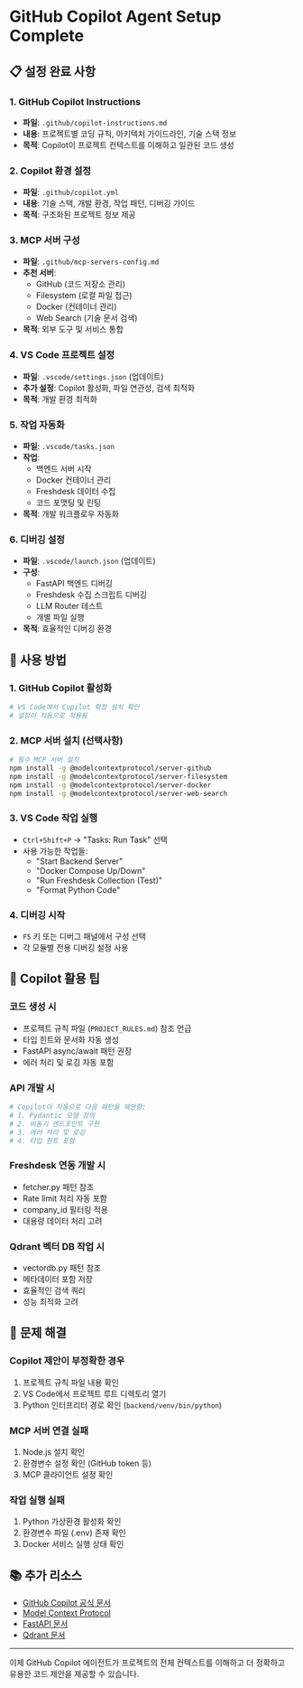 # GitHub Copilot Agent Setup Complete

## 📋 설정 완료 사항

### 1. GitHub Copilot Instructions
- **파일**: `.github/copilot-instructions.md`
- **내용**: 프로젝트별 코딩 규칙, 아키텍처 가이드라인, 기술 스택 정보
- **목적**: Copilot이 프로젝트 컨텍스트를 이해하고 일관된 코드 생성

### 2. Copilot 환경 설정
- **파일**: `.github/copilot.yml`
- **내용**: 기술 스택, 개발 환경, 작업 패턴, 디버깅 가이드
- **목적**: 구조화된 프로젝트 정보 제공

### 3. MCP 서버 구성
- **파일**: `.github/mcp-servers-config.md`
- **추천 서버**:
  - GitHub (코드 저장소 관리)
  - Filesystem (로컬 파일 접근)
  - Docker (컨테이너 관리)
  - Web Search (기술 문서 검색)
- **목적**: 외부 도구 및 서비스 통합

### 4. VS Code 프로젝트 설정
- **파일**: `.vscode/settings.json` (업데이트)
- **추가 설정**: Copilot 활성화, 파일 연관성, 검색 최적화
- **목적**: 개발 환경 최적화

### 5. 작업 자동화
- **파일**: `.vscode/tasks.json`
- **작업**:
  - 백엔드 서버 시작
  - Docker 컨테이너 관리
  - Freshdesk 데이터 수집
  - 코드 포맷팅 및 린팅
- **목적**: 개발 워크플로우 자동화

### 6. 디버깅 설정
- **파일**: `.vscode/launch.json` (업데이트)
- **구성**:
  - FastAPI 백엔드 디버깅
  - Freshdesk 수집 스크립트 디버깅
  - LLM Router 테스트
  - 개별 파일 실행
- **목적**: 효율적인 디버깅 환경

## 🚀 사용 방법

### 1. GitHub Copilot 활성화
```bash
# VS Code에서 Copilot 확장 설치 확인
# 설정이 자동으로 적용됨
```

### 2. MCP 서버 설치 (선택사항)
```bash
# 필수 MCP 서버 설치
npm install -g @modelcontextprotocol/server-github
npm install -g @modelcontextprotocol/server-filesystem
npm install -g @modelcontextprotocol/server-docker
npm install -g @modelcontextprotocol/server-web-search
```

### 3. VS Code 작업 실행
- `Ctrl+Shift+P` → "Tasks: Run Task" 선택
- 사용 가능한 작업들:
  - "Start Backend Server"
  - "Docker Compose Up/Down"  
  - "Run Freshdesk Collection (Test)"
  - "Format Python Code"

### 4. 디버깅 시작
- `F5` 키 또는 디버그 패널에서 구성 선택
- 각 모듈별 전용 디버깅 설정 사용

## 🎯 Copilot 활용 팁

### 코드 생성 시
- 프로젝트 규칙 파일 (`PROJECT_RULES.md`) 참조 언급
- 타입 힌트와 문서화 자동 생성
- FastAPI async/await 패턴 권장
- 에러 처리 및 로깅 자동 포함

### API 개발 시
```python
# Copilot이 자동으로 다음 패턴을 제안함:
# 1. Pydantic 모델 정의
# 2. 비동기 엔드포인트 구현
# 3. 에러 처리 및 로깅
# 4. 타입 힌트 포함
```

### Freshdesk 연동 개발 시
- fetcher.py 패턴 참조
- Rate limit 처리 자동 포함
- company_id 필터링 적용
- 대용량 데이터 처리 고려

### Qdrant 벡터 DB 작업 시
- vectordb.py 패턴 참조
- 메타데이터 포함 저장
- 효율적인 검색 쿼리
- 성능 최적화 고려

## 🔧 문제 해결

### Copilot 제안이 부정확한 경우
1. 프로젝트 규칙 파일 내용 확인
2. VS Code에서 프로젝트 루트 디렉토리 열기
3. Python 인터프리터 경로 확인 (`backend/venv/bin/python`)

### MCP 서버 연결 실패
1. Node.js 설치 확인
2. 환경변수 설정 확인 (GitHub token 등)
3. MCP 클라이언트 설정 확인

### 작업 실행 실패
1. Python 가상환경 활성화 확인
2. 환경변수 파일 (.env) 존재 확인
3. Docker 서비스 실행 상태 확인

## 📚 추가 리소스

- [GitHub Copilot 공식 문서](https://docs.github.com/en/copilot)
- [Model Context Protocol](https://github.com/modelcontextprotocol)
- [FastAPI 문서](https://fastapi.tiangolo.com/)
- [Qdrant 문서](https://qdrant.tech/documentation/)

---

이제 GitHub Copilot 에이전트가 프로젝트의 전체 컨텍스트를 이해하고 더 정확하고 유용한 코드 제안을 제공할 수 있습니다.
